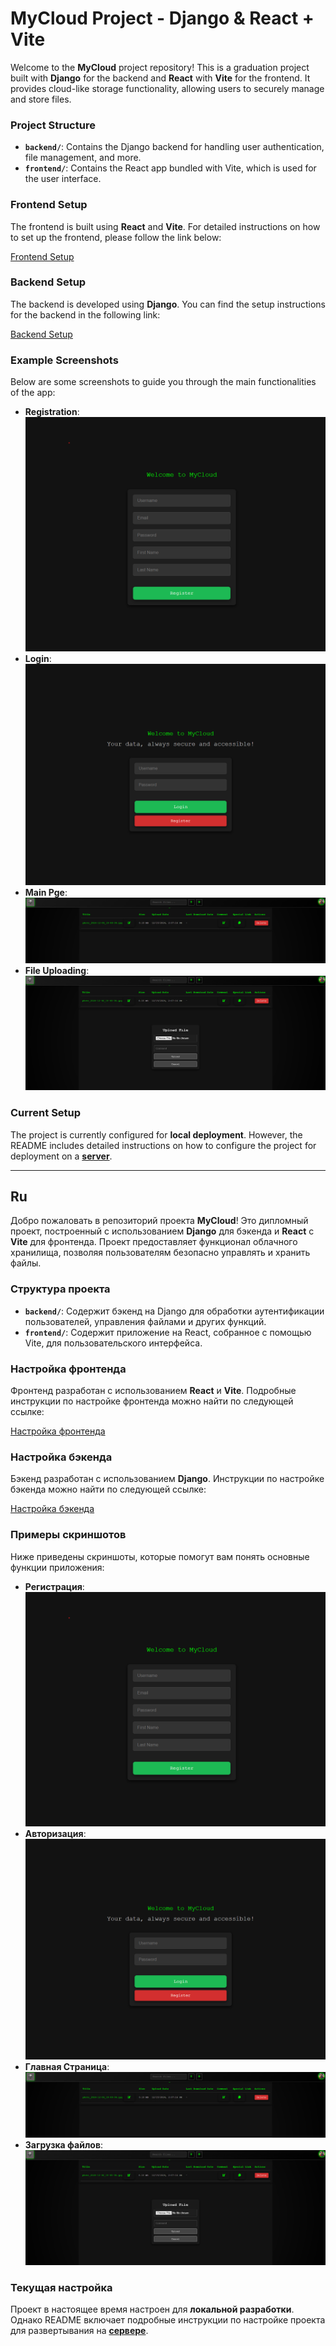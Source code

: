 # MyCloud Project - Django & React + Vite

Welcome to the **MyCloud** project repository! This is a graduation project built with **Django** for the backend and **React** with **Vite** for the frontend. It provides cloud-like storage functionality, allowing users to securely manage and store files.

### Project Structure

- **`backend/`**: Contains the Django backend for handling user authentication, file management, and more.
- **`frontend/`**: Contains the React app bundled with Vite, which is used for the user interface.


### Frontend Setup

The frontend is built using **React** and **Vite**. For detailed instructions on how to set up the frontend, please follow the link below:

[Frontend Setup](frontend)

### Backend Setup

The backend is developed using **Django**. You can find the setup instructions for the backend in the following link:

[Backend Setup](backend)

### Example Screenshots

Below are some screenshots to guide you through the main functionalities of the app:

- **Registration**: ![Registration](pics/Reg.png)
- **Login**: ![Login](pics/login.png)
- **Main Pge**: ![Main Page](pics/main.png)
- **File Uploading**: ![Uploading Files](pics/uploading.png)

### Current Setup

The project is currently configured for **local deployment**. However, the README includes detailed instructions on how to configure the project for deployment on a **[server](backend/Readme_Server.md)**.

---

## Ru

Добро пожаловать в репозиторий проекта **MyCloud**! Это дипломный проект, построенный с использованием **Django** для бэкенда и **React** с **Vite** для фронтенда. Проект предоставляет функционал облачного хранилища, позволяя пользователям безопасно управлять и хранить файлы.

### Структура проекта

- **`backend/`**: Содержит бэкенд на Django для обработки аутентификации пользователей, управления файлами и других функций.
- **`frontend/`**: Содержит приложение на React, собранное с помощью Vite, для пользовательского интерфейса.

### Настройка фронтенда

Фронтенд разработан с использованием **React** и **Vite**. Подробные инструкции по настройке фронтенда можно найти по следующей ссылке:

[Настройка фронтенда](frontend)

### Настройка бэкенда

Бэкенд разработан с использованием **Django**. Инструкции по настройке бэкенда можно найти по следующей ссылке:

[Настройка бэкенда](backend)

### Примеры скриншотов

Ниже приведены скриншоты, которые помогут вам понять основные функции приложения:

- **Регистрация**: ![Регистрация](pics/Reg.png)
- **Авторизация**: ![Авторизация](pics/login.png)
- **Главная Страница**: ![Main Page](pics/main.png)
- **Загрузка файлов**: ![Загрузка файлов](pics/uploading.png)

### Текущая настройка

Проект в настоящее время настроен для **локальной разработки**. Однако README включает подробные инструкции по настройке проекта для развертывания на **[сервере](backend/Readme_Server.md)**.

